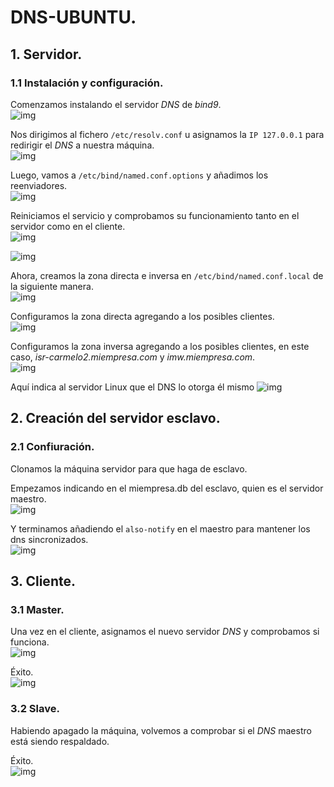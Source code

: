 # DNS-UBUNTU.
## 1. Servidor.
### 1.1 Instalación y configuración.
Comenzamos instalando el servidor *DNS* de *bind9*.  
![img](./img/1.png)  

Nos dirigimos al fichero `/etc/resolv.conf` u asignamos la `IP 127.0.0.1` para redirigir el *DNS* a nuestra máquina.  
![img](./img/2.png)  

Luego, vamos a `/etc/bind/named.conf.options` y añadimos los reenviadores.  
![img](./img/3.png)  

Reiniciamos el servicio y comprobamos su funcionamiento tanto en el servidor como en el cliente.  
![img](./img/4.png)  

![img](./img/5.png)  

Ahora, creamos la zona directa e inversa en `/etc/bind/named.conf.local` de la siguiente manera.  
![img](./img/14.png)  

Configuramos la zona directa agregando a los posibles clientes.  
![img](./img/8.png)  

Configuramos la zona inversa agregando a los posibles clientes, en este caso, *isr-carmelo2.miempresa.com* y *imw.miempresa.com*.  
![img](./img/9.png)  

Aquí indica al servidor Linux que el DNS lo otorga él mismo
![img](./img/11.png)

## 2. Creación del servidor esclavo.  
### 2.1 Confiuración.

Clonamos la máquina servidor para que haga de esclavo.  

Empezamos indicando en el miempresa.db del esclavo, quien es el servidor maestro.  
![img](./img/13.png)

Y terminamos añadiendo el `also-notify` en el maestro para mantener los dns sincronizados.  
![img](./img/14.png)

## 3. Cliente.
### 3.1 Master.
Una vez en el cliente, asignamos el nuevo servidor *DNS* y comprobamos si funciona.  
![img](./img/053.png)  

Éxito.  
![img](./img/054.png)

### 3.2 Slave.  
Habiendo apagado la máquina, volvemos a comprobar si el *DNS* maestro está siendo respaldado.  

Éxito.   
 ![img](./img/055.png)
